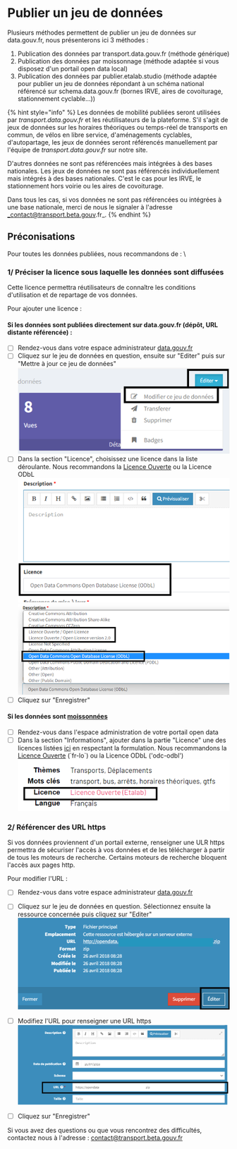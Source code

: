 # Publier un jeu de données

Plusieurs méthodes permettent de publier un jeu de données sur data.gouv.fr, nous présenterons ici 3 méthodes :&#x20;

1. Publication des données par transport.data.gouv.fr (méthode générique)
2. Publication des données par moissonnage (méthode adaptée si vous disposez d'un portail open data local)
3. Publication des données par publier.etalab.studio (méthode adaptée pour publier un jeu de données répondant à un schéma national référencé sur schema.data.gouv.fr (bornes IRVE, aires de covoiturage, stationnement cyclable...))

{% hint style="info" %}
Les données de mobilité publiées seront utilisées par _transport.data.gouv.fr_ et les réutilisateurs de la plateforme. S'il s'agit de jeux de données sur les horaires théoriques ou temps-réel de transports en commun, de vélos en libre service, d'aménagements cyclables, d'autopartage, les jeux de données seront référencés manuellement par l'équipe de _transport.data.gouv.fr_ sur notre site.&#x20;

D'autres données ne sont pas référencées mais intégrées à des bases nationales. Les jeux de données ne sont pas référencés individuellement mais intégrés à des bases nationales. C'est le cas pour les IRVE, le stationnement hors voirie ou les aires de covoiturage.&#x20;

Dans tous les cas, si vos données ne sont pas référencées ou intégrées à une base nationale, merci de nous le signaler à l'adresse _contact@transport.beta.gouv.fr_.
{% endhint %}

## Préconisations&#x20;

Pour toutes les données publiées, nous recommandons de : \


### 1/ Préciser la licence sous laquelle les données sont diffusées&#x20;

Cette licence permettra réutilisateurs de connaître les conditions d'utilisation et de repartage de vos données.

Pour ajouter une licence :

#### Si les données sont publiées directement sur data.gouv.fr (dépôt, URL distante référencée) :

* [ ] Rendez-vous dans votre espace administrateur [data.gouv.fr](https://www.data.gouv.fr/fr/)
* [ ] Cliquez sur le jeu de données en question, ensuite sur "Editer" puis sur "Mettre à jour ce jeu de données" \
  ![](<../../../.gitbook/assets/image (173).png>)
* [ ] Dans la section "Licence", choisissez une licence dans la liste déroulante. Nous recommandons la [Licence Ouverte](https://www.etalab.gouv.fr/licence-ouverte-open-licence/) ou la Licence ODbL\
  ![](<../../../.gitbook/assets/image (184).png>)\
  ![](<../../../.gitbook/assets/image (183).png>)
* [ ] Cliquez sur "Enregistrer"

#### Si les données sont [moissonnées](https://doc.transport.data.gouv.fr/producteurs/comment-et-pourquoi-les-producteurs-de-donnees-utilisent-ils-le-pan/publier-un-jeu-de-donnees/2.-methode-moissonnage)&#x20;

* [ ] Rendez-vous dans l'espace administration de votre portail open data&#x20;
* [ ] Dans la section "Informations", ajouter dans la partie "Licence" une des licences listées [ici](https://github.com/opendatateam/udata-ods/blob/4a54c5cb60969e00564aa3c3a93923fb84a6d547/udata\_ods/harvesters.py#L61) en respectant la formulation. Nous recommandons la [Licence Ouverte](https://www.etalab.gouv.fr/licence-ouverte-open-licence/) (\`fr-lo\`) ou la Licence ODbL ('odc-odbl')\
  ![](<../../../.gitbook/assets/image (181) (1).png>)

### 2/ Référencer des URL https&#x20;

Si vos données proviennent d'un portail externe, renseigner une ULR https permettra de sécuriser l'accès à vos données et de les télécharger à partir de tous les moteurs de recherche. Certains moteurs de recherche bloquent l'accès aux pages http.&#x20;

Pour modifier l'URL :

* [ ] Rendez-vous dans votre espace administrateur [data.gouv.fr](https://www.data.gouv.fr/fr/)
* [ ] Cliquez sur le jeu de données en question. Sélectionnez ensuite la ressource concernée puis cliquez sur "Editer"\
  <img src="../../../.gitbook/assets/image (182).png" alt="" data-size="original">
* [ ] Modifiez l'URL pour renseigner une URL https \
  ![](<../../../.gitbook/assets/image (175).png>)
* [ ] Cliquez sur "Enregistrer"



Si vous avez des questions ou que vous rencontrez des difficultés, contactez nous à l'adresse : contact@transport.beta.gouv.fr
